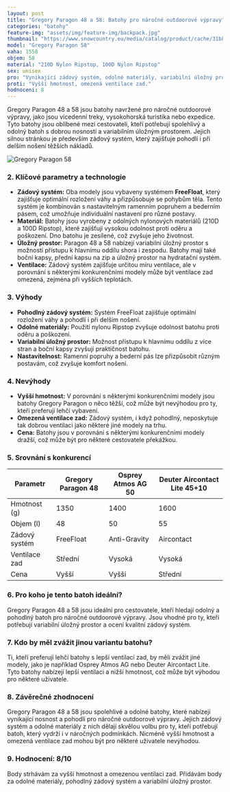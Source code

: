 ```yaml
---
layout: post
title: "Gregory Paragon 48 a 58: Batohy pro náročné outdoorové výpravy"
categories: "batohy"
feature-img: "assets/img/feature-img/backpack.jpg"
thumbnail: "https://www.snowcountry.eu/media/catalog/product/cache/31b8a3b5dbd0c4cbc4ada78b51a1a9c9/g/r/gregory-paragon-58-omega-blue-front-1_3.jpg"
model: "Gregory Paragon 58"
vaha: 1550
objem: 58
material: "210D Nylon Ripstop, 100D Nylon Ripstop"
sex: unisex
pro: "Vynikající zádový systém, odolné materiály, variabilní úložný prostor."
proti: "Vyšší hmotnost, omezená ventilace zad."
hodnoceni: 8
---
```



Gregory Paragon 48 a 58 jsou batohy navržené pro náročné outdoorové výpravy, jako jsou vícedenní treky, vysokohorská turistika nebo expedice. Tyto batohy jsou oblíbené mezi cestovateli, kteří potřebují spolehlivý a odolný batoh s dobrou nosností a variabilním úložným prostorem. Jejich silnou stránkou je především zádový systém, který zajišťuje pohodlí i při delším nošení těžších nákladů.

![Gregory Paragon 58](https://res.cloudinary.com/dvwv5cne3/image/fetch/w_auto,h_450,c_fill,g_auto,f_auto,q_auto/https://www.snowcountry.eu/media/catalog/product/cache/31b8a3b5dbd0c4cbc4ada78b51a1a9c9/g/r/gregory-paragon-58-omega-blue-front-1_3.jpg)

### 2. Klíčové parametry a technologie

- **Zádový systém:** Oba modely jsou vybaveny systémem **FreeFloat**, který zajišťuje optimální rozložení váhy a přizpůsobuje se pohybům těla. Tento systém je kombinován s nastavitelným ramenním popruhem a bederním pásem, což umožňuje individuální nastavení pro různé postavy.
- **Materiál:** Batohy jsou vyrobeny z odolných nylonových materiálů (210D a 100D Ripstop), které zajišťují vysokou odolnost proti oděru a poškození. Dno batohu je zesílené, což zvyšuje jeho životnost.
- **Úložný prostor:** Paragon 48 a 58 nabízejí variabilní úložný prostor s možností přístupu k hlavnímu oddílu shora i zespodu. Batohy mají také boční kapsy, přední kapsu na zip a úložný prostor na hydratační systém.
- **Ventilace:** Zádový systém zajišťuje určitou míru ventilace, ale v porovnání s některými konkurenčními modely může být ventilace zad omezená, zejména při vyšších teplotách.

### 3. Výhody

- **Pohodlný zádový systém:** Systém FreeFloat zajišťuje optimální rozložení váhy a pohodlí i při delším nošení.
- **Odolné materiály:** Použití nylonu Ripstop zvyšuje odolnost batohu proti oděru a poškození.
- **Variabilní úložný prostor:** Možnost přístupu k hlavnímu oddílu z více stran a boční kapsy zvyšují praktičnost batohu.
- **Nastavitelnost:** Ramenní popruhy a bederní pás lze přizpůsobit různým postavám, což zvyšuje komfort nošení.

### 4. Nevýhody

- **Vyšší hmotnost:** V porovnání s některými konkurenčními modely jsou batohy Gregory Paragon o něco těžší, což může být nevýhodou pro ty, kteří preferují lehčí vybavení.
- **Omezená ventilace zad:** Zádový systém, i když pohodlný, neposkytuje tak dobrou ventilaci jako některé jiné modely na trhu.
- **Cena:** Batohy jsou v porovnání s některými konkurenčními modely dražší, což může být pro některé cestovatele překážkou.

### 5. Srovnání s konkurencí

| Parametr           | Gregory Paragon 48 | Osprey Atmos AG 50 | Deuter Aircontact Lite 45+10 |
|--------------------|--------------------|--------------------|------------------------------|
| Hmotnost (g)       | 1350               | 1400               | 1600                         |
| Objem (l)          | 48                 | 50                 | 55                           |
| Zádový systém      | FreeFloat          | Anti-Gravity       | Aircontact                   |
| Ventilace zad      | Střední            | Vysoká             | Vysoká                       |
| Cena               | Vyšší              | Vyšší              | Střední                      |

### 6. Pro koho je tento batoh ideální?

Gregory Paragon 48 a 58 jsou ideální pro cestovatele, kteří hledají odolný a pohodlný batoh pro náročné outdoorové výpravy. Jsou vhodné pro ty, kteří potřebují variabilní úložný prostor a ocení kvalitní zádový systém.

### 7. Kdo by měl zvážit jinou variantu batohu?

Ti, kteří preferují lehčí batohy s lepší ventilací zad, by měli zvážit jiné modely, jako je například Osprey Atmos AG nebo Deuter Aircontact Lite. Tyto batohy nabízejí lepší ventilaci a nižší hmotnost, což může být výhodou pro některé uživatele.

### 8. Závěrečné zhodnocení

Gregory Paragon 48 a 58 jsou spolehlivé a odolné batohy, které nabízejí vynikající nosnost a pohodlí pro náročné outdoorové výpravy. Jejich zádový systém a odolné materiály z nich dělají skvělou volbu pro ty, kteří potřebují batoh, který vydrží i v náročných podmínkách. Nicméně vyšší hmotnost a omezená ventilace zad mohou být pro některé uživatele nevýhodou.

### 9. Hodnocení: 8/10

Body strhávám za vyšší hmotnost a omezenou ventilaci zad. Přidávám body za odolné materiály, pohodlný zádový systém a variabilní úložný prostor.